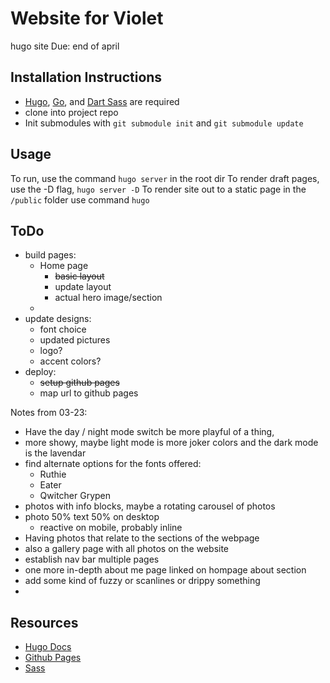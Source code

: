# Website for Violet
hugo site 
Due: end of april 


## Installation Instructions 
- [Hugo](https://gohugo.io/installation/), [Go](https://go.dev/doc/install), and [Dart Sass](https://sass-lang.com/install/) are required 
- clone into project repo 
- Init submodules with `git submodule init` and `git submodule update`


## Usage 
To run, use the command `hugo server` in the root dir
To render draft pages, use the -D flag, `hugo server -D`
To render site out to a static page in the `/public` folder use command `hugo`

## ToDo 
- build pages: 
    - Home page 
        - ~~basic layout~~
        - update layout
        - actual hero image/section
    - 
- update designs: 
    - font choice  
    - updated pictures
    - logo? 
    - accent colors?
- deploy:
    - ~~setup github pages~~
    - map url to github pages 

Notes from 03-23: 
- Have the day / night mode switch be more playful of a thing, 
- more showy, maybe light mode is more joker colors and the dark mode is the lavendar 
- find alternate options for the fonts offered: 
    - Ruthie
    - Eater
    - Qwitcher Grypen
- photos with info blocks, maybe a rotating carousel of photos
- photo 50% text 50% on desktop 
  - reactive on mobile, probably inline 
- Having photos that relate to the sections of the webpage 
- also a gallery page with all photos on the website 
- establish nav bar multiple pages 
- one more in-depth about me page linked on hompage about section 
- add some kind of fuzzy or scanlines or drippy something 
- 



## Resources 
- [Hugo Docs](https://gohugo.io/documentation/)
- [Github Pages](https://docs.github.com/en/pages)
- [Sass](https://sass-lang.com/documentation/)
